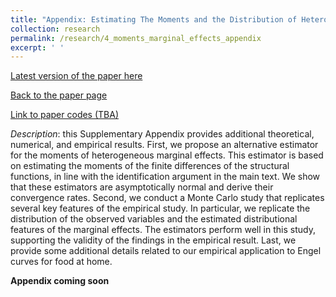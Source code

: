 ```yaml
---
title: "Appendix: Estimating The Moments and the Distribution of Heterogeneous Marginal Effects Using Panel Data"
collection: research
permalink: /research/4_moments_marginal_effects_appendix
excerpt: ' '
---
```



[Latest version of the paper here](https://vladislav-morozov.github.io/files/marginalEffectsMomentsDistribution.pdf)

[Back to the paper page](https://vladislav-morozov.github.io/research/4_marginal_effects_general_heterogeneity)

[Link to paper codes (TBA)](https://vladislav-morozov.github.io/research/4_moments_marginal_effects_code)


*Description*: this Supplementary Appendix provides additional theoretical, numerical, and empirical results. First, we propose an alternative estimator for the moments of heterogeneous marginal effects. This estimator is based on estimating the moments of the finite differences of the structural functions, in line with the identification argument in the main text. We show that these estimators are asymptotically normal and derive their convergence rates. Second, we conduct a Monte Carlo study that replicates several key features of the empirical study.  In particular, we replicate the distribution of the observed variables and the estimated distributional features of the marginal effects.  The estimators perform well in this study, supporting the validity of the findings in the empirical result. Last, we provide some additional details related to our empirical application to Engel curves for food at home.

**Appendix coming soon**
